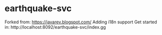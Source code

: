 # earthquake-svc

Forked from: https://javarev.blogspot.com/
Adding i18n support
Get started in: http://localhost:8092/earthquake-svc/index.gg